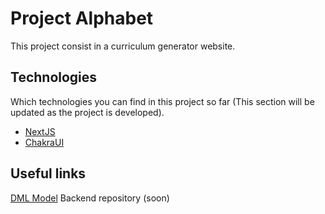 # Project Alphabet

This project consist in a curriculum generator website.



## Technologies
Which technologies you can find in this project so far (This section will be updated as the project is developed).
- [NextJS](https://nextjs.org/) 
- [ChakraUI](https://chakra-ui.com/)

## Useful links
[DML Model](https://www.figma.com/board/fTPONhAwLjGD0mkHJpNBbX/Alphabet-UML?t=m0NeVroqYzOi8Jkf-6) 
Backend repository (soon)
